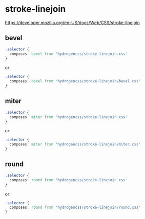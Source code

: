 # stroke-linejoin

https://developer.mozilla.org/en-US/docs/Web/CSS/stroke-linejoin

## bevel
```css
.selector {
  composes: bevel from 'hydrogencss/stroke-linejoin.css'
}
```

or:
```css
.selector {
  composes: bevel from 'hydrogencss/stroke-linejoin/bevel.css'
}
```

## miter
```css
.selector {
  composes: miter from 'hydrogencss/stroke-linejoin.css'
}
```

or:
```css
.selector {
  composes: miter from 'hydrogencss/stroke-linejoin/miter.css'
}
```

## round
```css
.selector {
  composes: round from 'hydrogencss/stroke-linejoin.css'
}
```

or:
```css
.selector {
  composes: round from 'hydrogencss/stroke-linejoin/round.css'
}
```

